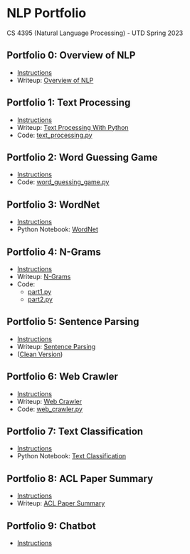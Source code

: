 # NLP Portfolio
CS 4395 (Natural Language Processing) - UTD Spring 2023

## Portfolio 0: Overview of NLP
* [Instructions](/Portfolio0/Instructions0_Setup.pdf)
* Writeup: [Overview of NLP](/Portfolio0/Overview_of_NLP.pdf)

## Portfolio 1: Text Processing
* [Instructions](/Portfolio1/Instructions1_Text_Processing_with_Python.pdf)
* Writeup: [Text Processing With Python](/Portfolio1/Text_Processing_With_Python.pdf)
* Code: [text_processing.py](/Portfolio1/text_processing.py)

## Portfolio 2: Word Guessing Game
* [Instructions](/Portfolio2/Instructions2_Word_Guess_Game.pdf)
* Code: [word_guessing_game.py](/Portfolio2/word_guessing_game.py)

## Portfolio 3: WordNet
* [Instructions](/Portfolio3/Instructions3_WordNet.pdf)
* Python Notebook: [WordNet](/Portfolio3/WordNet.pdf)

## Portfolio 4: N-Grams
* [Instructions](/Portfolio4/Instructions4_N-grams.pdf)
* Writeup: [N-Grams](/Portfolio4/NGrams.pdf)
* Code: 
  * [part1.py](/Portfolio4/part1.py)
  * [part2.py](/Portfolio4/part2.py)

## Portfolio 5: Sentence Parsing
* [Instructions](/Portfolio5/Instructions5_Sentence_Parsing.pdf)
* Writeup: [Sentence Parsing](/Portfolio5/Sentence_Parsing.pdf)
* ([Clean Version](/Portfolio5/Sentence_Parsing_Clean.pdf))

## Portfolio 6: Web Crawler
* [Instructions](/Portfolio6/Instructions6_Web_Crawler.pdf)
* Writeup: [Web Crawler](/Portfolio6/Web_Crawler.pdf)
* Code: [web_crawler.py](/Portfolio6/web_crawler.py)

## Portfolio 7: Text Classification
* [Instructions](/Portfolio7/Instructions7_Text_Classification.pdf)
* Python Notebook: [Text Classification](/Portfolio7/Text_Classification.pdf)

## Portfolio 8: ACL Paper Summary
* [Instructions](/Portfolio8/Instructions8_ACL_Paper_Summary.pdf)
* Writeup: [ACL Paper Summary](/Portfolio8/ACL_Paper_Summary.pdf)

## Portfolio 9: Chatbot
* [Instructions](/Portfolio9/Instructions9_Chatbot.pdf)
